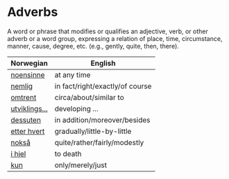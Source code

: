 # Adverbs

A word or phrase that modifies or qualifies an adjective, verb, or other adverb or a word group, expressing a relation of place, time, circumstance, manner, cause, degree, etc. (e.g., gently, quite, then, there).

| Norwegian | English |
| --- | --- |
| [noensinne](https://www.ordnett.no/search?language=no&phrase=noensinne) | at any time |
| [nemlig](https://www.ordnett.no/search?language=no&phrase=nemlig) | in fact/right/exactly/of course |
| [omtrent](https://www.ordnett.no/search?language=no&phrase=omtrent) | circa/about/similar to |
| [utviklings...](https://www.ordnett.no/search?language=no&phrase=utviklings...) | developing ... |
| [dessuten](https://www.ordnett.no/search?language=no&phrase=dessuten) | in addition/moreover/besides |
| [etter hvert](https://www.ordnett.no/search?language=no&phrase=etter%20hvert) | gradually/little-by-little |
| [nokså](https://www.ordnett.no/search?language=no&phrase=nokså) | quite/rather/fairly/modestly |
| [i hjel](https://www.ordnett.no/search?language=no&phrase=i%20hjel) | to death |
| [kun](https://www.ordnett.no/search?language=no&phrase=kun) | only/merely/just |

